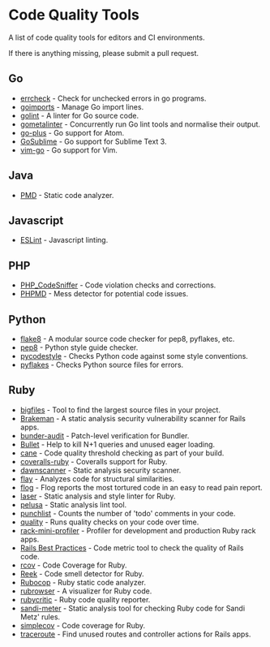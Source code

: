 # Code Quality Tools

A list of code quality tools for editors and CI environments.

If there is anything missing, please submit a pull request.

## Go

- [errcheck](https://github.com/kisielk/errcheck) - Check for unchecked errors in go programs.
- [goimports](https://godoc.org/golang.org/x/tools/cmd/goimports) - Manage Go import lines.
- [golint](https://github.com/golang/lint) - A linter for Go source code.
- [gometalinter](https://github.com/alecthomas/gometalinter) - Concurrently run Go lint tools and normalise their output.
- [go-plus](https://atom.io/packages/go-plus) - Go support for Atom.
- [GoSublime](https://github.com/DisposaBoy/GoSublime) - Go support for Sublime Text 3.
- [vim-go](https://github.com/fatih/vim-go) - Go support for Vim.

## Java

- [PMD](https://pmd.github.io/) - Static code analyzer.

## Javascript

- [ESLint](https://eslint.org/) - Javascript linting.

## PHP

- [PHP_CodeSniffer](https://github.com/squizlabs/PHP_CodeSniffer) - Code violation checks and corrections.
- [PHPMD](https://phpmd.org/) - Mess detector for potential code issues.

## Python

- [flake8](https://pypi.python.org/pypi/flake8) - A modular source code checker for pep8, pyflakes, etc.
- [pep8](https://pypi.python.org/pypi/pep8) - Python style guide checker.
- [pycodestyle](https://pypi.python.org/pypi/pycodestyle) - Checks Python code against some style conventions.
- [pyflakes](https://pypi.python.org/pypi/pyflakes) - Checks Python source files for errors.

## Ruby

- [bigfiles](https://github.com/apiology/bigfiles) - Tool to find the largest source files in your project.
- [Brakeman](https://github.com/presidentbeef/brakeman) - A static analysis security vulnerability scanner for Rails apps.
- [bunder-audit](https://github.com/rubysec/bundler-audit) - Patch-level verification for Bundler.
- [Bullet](https://github.com/flyerhzm/bullet) - Help to kill N+1 queries and unused eager loading.
- [cane](https://github.com/square/cane) - Code quality threshold checking as part of your build.
- [coveralls-ruby](https://github.com/lemurheavy/coveralls-ruby) - Coveralls support for Ruby.
- [dawnscanner](https://github.com/thesp0nge/dawnscanner) - Static analysis security scanner.
- [flay](https://github.com/seattlerb/flay) - Analyzes code for structural similarities.
- [flog](https://github.com/seattlerb/flog) - Flog reports the most tortured code in an easy to read pain report.
- [laser](https://github.com/michaeledgar/laser) - Static analysis and style linter for Ruby.
- [pelusa](https://github.com/codegram/pelusa) - Static analysis lint tool.
- [punchlist](https://github.com/apiology/punchlist) - Counts the number of 'todo' comments in your code.
- [quality](https://github.com/apiology/quality) - Runs quality checks on your code over time.
- [rack-mini-profiler](https://github.com/MiniProfiler/rack-mini-profiler) - Profiler for development and production Ruby rack apps.
- [Rails Best Practices](https://github.com/flyerhzm/rails_best_practices) - Code metric tool to check the quality of Rails code.
- [rcov](https://github.com/relevance/rcov) - Code Coverage for Ruby.
- [Reek](https://github.com/troessner/reek) - Code smell detector for Ruby.
- [Rubocop](https://github.com/bbatsov/rubocop) - Ruby static code analyzer.
- [rubrowser](https://github.com/emad-elsaid/rubrowser) - A visualizer for Ruby code.
- [rubycritic](https://github.com/whitesmith/rubycritic) - Ruby code quality reporter.
- [sandi-meter](https://github.com/makaroni4/sandi_meter) - Static analysis tool for checking Ruby code for Sandi Metz' rules.
- [simplecov](https://github.com/colszowka/simplecov) - Code coverage for Ruby.
- [traceroute](https://github.com/amatsuda/traceroute) - Find unused routes and controller actions for Rails apps.
